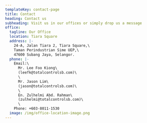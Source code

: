 ```yaml
---
templateKey: contact-page
title: Contact
heading: Contact us
subheading: Visit us in our offices or simply drop us a message
office:
  tagline: Our Office
  location: Tiara Square
  address: |-
    24-A, Jalan Tiara 2, Tiara Square,\
    Taman Perindustrian Sime UEP,\
    47600 Subang Jaya, Selangor.
  phone: |-
    Email:\
      Mr. Lee Foo Kiong\
      (leefk@totalcontrolsb.com)\
      \
      Mr. Jason Lim\
      (jason@totalcontrolsb.com)\
      \
      En. Zulhelmi Abd. Rahman\
      (zulhelmi@totalcontrolsb.com)\
      \
    Phone: +603-8011-1530
  image: /img/office-location-image.png
---
```

